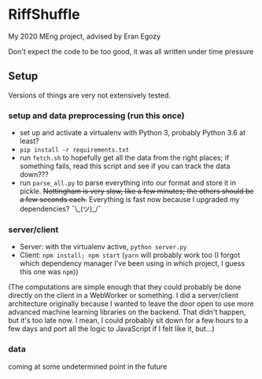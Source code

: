 RiffShuffle
===========

My 2020 MEng project, advised by Eran Egozy

Don't expect the code to be too good, it was all written under time pressure

## Setup

Versions of things are very not extensively tested.

### setup and data preprocessing (run this once)

- set up and activate a virtualenv with Python 3, probably Python 3.6 at least?
- `pip install -r requirements.txt`
- run `fetch.sh` to hopefully get all the data from the right places; if something fails, read this script and see if you can track the data down???
- run `parse_all.py` to parse everything into our format and store it in pickle. ~~Nottingham is very slow, like a few minutes; the others should be a few seconds each.~~ Everything is fast now because I upgraded my dependencies? ¯\\_(ツ)\_/¯

### server/client

- Server: with the virtualenv active, `python server.py`
- Client: `npm install; npm start` (`yarn` will probably work too (I forgot which dependency manager I've been using in which project, I guess this one was `npm`))

(The computations are simple enough that they could probably be done directly on the client in a WebWorker or something. I did a server/client architecture originally because I wanted to leave the door open to use more advanced machine learning libraries on the backend. That didn't happen, but it's too late now. I mean, I could probably sit down for a few hours to a few days and port all the logic to JavaScript if I felt like it, but...)

### data

coming at some undetermined point in the future
